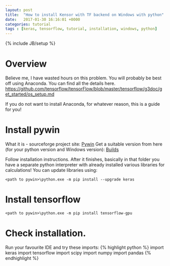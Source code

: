 ```yaml
---
layout: post
title:  "How to install Kensor with TF backend on Windows with python"
date:   2017-01-30 16:16:01 +0000
categories: tutorial
tags : [keras, tensorflow, tutorial, installation, windows, python]
---
```

{% include JB/setup %}

# Overview
Believe me, I have wasted hours on this problem. You will probably be best off using Anaconda. You can find all the details here.<br>
https://github.com/tensorflow/tensorFlow/blob/master/tensorflow/g3doc/get_started/os_setup.md

If you do not want to install Anaconda, for whatever reason, this is a guide for you!

# Install pywin
What it is - sourceforge project site: <a href="https://sourceforge.net/projects/pywin32/">Pywin</a>
Get a suitable version from here (for your python version and Windows version): <a href="https://sourceforge.net/projects/pywin32/files/pywin32/Build%20220/">Builds</a>


Follow installation instructions. After it finishes, basically in that folder you have a separate python interpreter with already installed various libraries for calculations!
You can update libraries using:

`<path to pywin>\python.exe -m pip install --upgrade keras`


# Install tensorflow
`<path to pywin>\python.exe -m pip install tensorflow-gpu`

# Check installation.
Run your favourite IDE and try these imports:
{% highlight python %}
import keras
import tensorflow
import scipy
import numpy
import pandas
{% endhighlight %}
